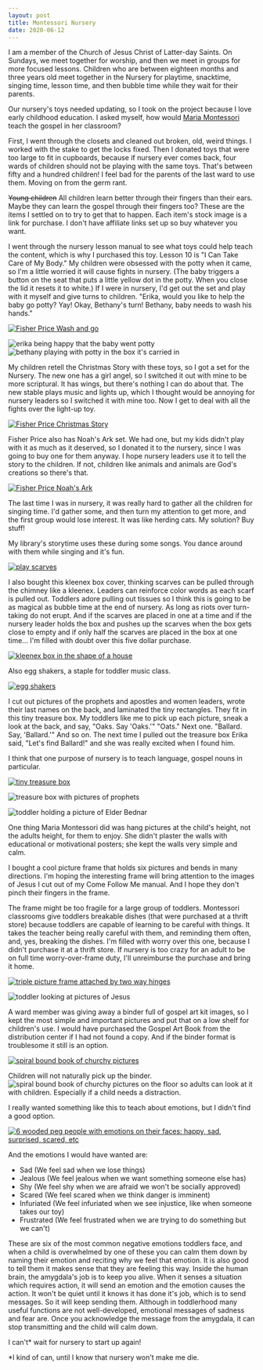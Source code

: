 ```yaml
---
layout: post
title: Montessori Nursery
date: 2020-06-12
---
```


I am a member of the Church of Jesus Christ of Latter-day Saints. On Sundays, we meet together for worship, and then we meet in groups for more focused lessons. Children who are between eighteen months and three years old meet together in the Nursery for playtime, snacktime, singing time, lesson time, and then bubble time while they wait for their parents. 

Our nursery's toys needed updating, so I took on the project because I love early childhood education. I asked myself, how would [Maria Montessori](https://en.wikipedia.org/wiki/Maria_Montessori) teach the gospel in her classroom? 

First, I went through the closets and cleaned out broken, old, weird things. I worked with the stake to get the locks fixed. Then I donated toys that were too large to fit in cupboards, because if nursery ever comes back, four wards of children should not be playing with the same toys. That's between fifty and a hundred children! I feel bad for the parents of the last ward to use them. Moving on from the germ rant. 

~~Young children~~ All children learn better through their fingers than their ears. Maybe they can learn the gospel through their fingers too?  These are the items I settled on to try to get that to happen. Each item's stock image is a link for purchase. I don't have affiliate links set up so buy whatever you want. 

I went through the nursery lesson manual to see what toys could help teach the content, which is why I purchased this toy. Lesson 10 is "I Can Take Care of My Body." My children were obsessed with the potty when it came, so I'm a little worried it will cause fights in nursery. (The baby triggers a button on the seat that puts a little yellow dot in the potty. When you close the lid it resets it to white.) If I were in nursery, I'd get out the set and play with it myself and give turns to children. "Erika, would you like to help the baby go potty? Yay! Okay, Bethany's turn! Bethany, baby needs to wash his hands."

[![Fisher Price Wash and go](/post-images/wash-and-go.png)](https://www.amazon.com/gp/product/B07X1V7P3V/ref=ppx_yo_dt_b_asin_title_o00_s00?ie=UTF8&psc=1)

![erika being happy that the baby went potty](/post-images/yay-potty.JPG)
![bethany playing with potty in the box it's carried in](/post-images/potty-in-box.JPG)

My children retell the Christmas Story with these toys, so I got a set for the Nursery. The new one has a girl angel, so I switched it out with mine to be more scriptural. It has wings, but there's nothing I can do about that. The new stable plays music and lights up, which I thought would be annoying for nursery leaders so I switched it with mine too. Now I get to deal with all the fights over the light-up toy. 

[![Fisher Price Christmas Story](/post-images/little-people-christmas.png)](https://www.amazon.com/gp/product/B000067R86/ref=ppx_od_dt_b_asin_title_s01?ie=UTF8&psc=1)

Fisher Price also has  Noah's Ark set.  We had one, but my kids didn't play with it as much as it deserved, so I donated it to the nursery, since I was going to buy one for them anyway. I hope nursery leaders use it to tell the story to the children. If not, children like animals and animals are God's creations so there's that.

[![Fisher Price Noah's Ark](/post-images/little-people-ark.png)](https://www.amazon.com/Fisher-Price-Little-People-Noahs-Ark/dp/B00CQHYXOO/ref=sr_1_2?crid=1CEEBS64QDJQS&dchild=1&keywords=fisher+price+noahs+ark+playset&qid=1592013396&s=toys-and-games&sprefix=fisher+price+no%2Ctoys-and-games%2C158&sr=1-2)

The last time I was in nursery, it was really hard to gather all the children for singing time. I'd gather some, and then turn my attention to get more, and the first group would lose interest. It was like herding cats. My solution? Buy stuff!  

My library's storytime uses these during some songs. You dance around with them while singing and it's fun. 

[![play scarves](/post-images/musical-scarves.png)](https://www.amazon.com/gp/product/B07K67WTCL/ref=ppx_od_dt_b_asin_title_s01?ie=UTF8&psc=1)

I also bought this kleenex box cover, thinking scarves can be pulled through the chimney like a kleenex. Leaders can reinforce color words as each scarf is pulled out. Toddlers adore pulling out tissues so I think this is going to be as magical as bubble time at the end of nursery.  As long as riots over turn-taking do not erupt. And if the scarves are placed in one at a time and if the nursery leader holds the box and pushes up the scarves when the box gets close to empty and if only half the scarves are placed in the box at one time... I'm filled with doubt over this five dollar purchase. 

[![kleenex box in the shape of a house](/post-images/scarf-house.png)](https://www.amazon.com/gp/product/B005M8GUOK/ref=ppx_od_dt_b_asin_title_s01?ie=UTF8&psc=1)

Also egg shakers, a staple for toddler music class. 

[![egg shakers](/post-images/nursery-egg-shakers.png)](https://www.amazon.com/gp/product/B07K1V8592/ref=ppx_od_dt_b_asin_title_s01?ie=UTF8&psc=1)

I cut out pictures of the prophets and apostles and women leaders, wrote their last names on the back, and laminated the tiny rectangles. They fit in this tiny treasure box. My toddlers like me to pick up each picture, sneak a look at the back, and say, "Oaks. Say 'Oaks.'" "Oats."  Next one. "Ballard. Say, 'Ballard.'" And so on. The next time I pulled out the treasure box Erika said, "Let's find Ballard!" and she was really excited when I found him. 

I think that one purpose of nursery is to teach language, gospel nouns in particular. 

[![tiny treasure box](/post-images/tiny-treasure-box.png)](https://www.amazon.com/gp/product/B005UFG55Y/ref=ppx_od_dt_b_asin_title_s01?ie=UTF8&psc=1)

![treasure box with pictures of prophets](/post-images/prophet-treasures.JPG)

![toddler holding a picture of Elder Bednar](/post-images/bethany-bednar.JPG)

One thing Maria Montessori did was hang pictures at the child's height, not the adults height, for them to enjoy. She didn't plaster the walls with educational or motivational posters; she kept the walls very simple and calm.

I bought a cool picture frame that holds six pictures and bends in many directions. I'm hoping the interesting frame will bring attention to the images of Jesus I cut out of my Come Follow Me manual. And I hope they don't pinch their fingers in the frame. 

The frame might be too fragile for a large group of toddlers. Montessori classrooms give toddlers breakable dishes (that were purchased at a thrift store) because toddlers are capable of learning to be careful with things. It takes the teacher being really careful with them, and reminding them often, and, yes, breaking the dishes. I'm filled with worry over this one, because I didn't purchase it at a thrift store. If nursery is too crazy for an adult to be on full time worry-over-frame duty, I'll unreimburse the purchase and bring it home. 
   
[![triple picture frame attached by two way hinges](/post-images/savior-picture-frame.png)](https://www.amazon.com/gp/product/B07YFLGPQG/ref=ppx_od_dt_b_asin_title_s01?ie=UTF8&psc=1)

![toddler looking at pictures of Jesus](/post-images/erika-frame.JPG)

A ward member was giving away a binder full of gospel art kit images, so I kept the most simple and important pictures and put that on a low shelf for children's use. I would have purchased the Gospel Art Book from the distribution center if I had not found a copy. And if the binder format is troublesome it still is an option.

[![spiral bound book of churchy pictures](/post-images/gospel-art-book.png)](https://store.churchofjesuschrist.org/usa/en/gospel-art-book)

Children will not naturally pick up the binder.
![spiral bound book of churchy pictures on the floor](/post-images/lonely-book.jpg) so adults can look at it with children. Especially if a child needs a distraction.

I really wanted something like this to teach about emotions, but I didn't find a good option. 

[![6 wooded peg people with emotions on their faces: happy, sad, surprised, scared, etc](/post-images/peg-emotions.png)](https://www.amazon.com/dp/B07TKXKBK4/?coliid=IWNTP391YR7IC&colid=15IP8AN3ZZ2P4&psc=0&ref_=lv_ov_lig_dp_it)

And the emotions I would have wanted are:

* Sad (We feel sad when we lose things)
* Jealous (We feel jealous when we want something someone else has)
* Shy (We feel shy when we are afraid we won't be socially approved)
* Scared (We feel scared when we think danger is imminent)
* Infuriated (We feel infuriated when we see injustice, like when someone takes our toy)
* Frustrated (We feel frustrated when we are trying to do something but we can't)

These are six of the most common negative emotions toddlers face, and when a child is overwhelmed by one of these you can calm them down by naming their emotion and reciting why we feel that emotion.  It is also good to tell them it makes sense that they are feeling this way. Inside the human brain, the amygdala's job is to keep you alive. When it senses a situation which requires action, it will send an emotion and the emotion causes the action. It won't be quiet until it knows it has done it's job, which is to send messages.  So it will keep sending them. Although in toddlerhood many useful functions are not well-developed, emotional messages of sadness and fear are. Once you acknowledge the message from the amygdala, it can stop transmitting and the child will calm down.  

I can't* wait for nursery to start up again! 

*I kind of can, until I know that nursery won't make me die.